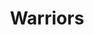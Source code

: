 ---
title: Warriors
layout: default
description: weight of emotions and costume
type: artwork_notyet
order: 4
---